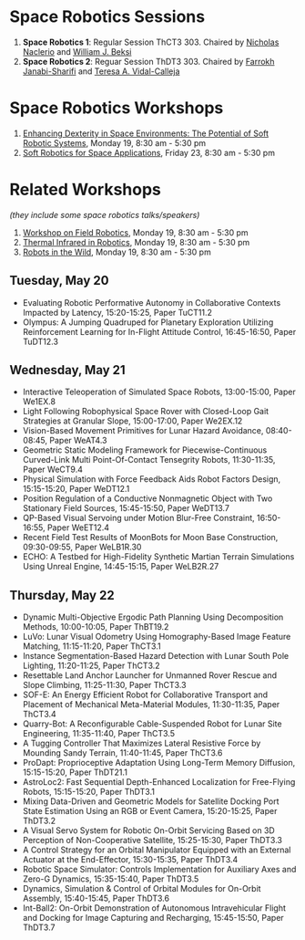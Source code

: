 # Space Robotics Sessions
1. **Space Robotics 1**: Regular Session ThCT3 303. Chaired by [Nicholas Naclerio](https://nnaclerio.com/) and [William J. Beksi](https://scholar.google.com/citations?user=lU2Z7MMAAAAJ&hl=en)
2. **Space Robotics 2**: Reguar Session ThDT3 303. Chaired by [Farrokh Janabi-Sharifi](https://scholar.google.ca/citations?user=CTbPxEUAAAAJ&hl=en) and [Teresa A. Vidal-Calleja](https://scholar.google.com/citations?user=gokuA08AAAAJ&hl=en)

# Space Robotics Workshops
1. [Enhancing Dexterity in Space Environments: The Potential of Soft Robotic Systems](https://sites.google.com/view/icra-space-manipulation), Monday 19, 8:30 am - 5:30 pm
2. [Soft Robotics for Space Applications](https://softroboticsforspace.eu/), Friday 23, 8:30 am - 5:30 pm

# Related Workshops
_(they include some space robotics talks/speakers)_
1. [Workshop on Field Robotics](https://norlab-ulaval.github.io/icra_workshop_field_robotics/), Monday 19, 8:30 am - 5:30 pm
2. [Thermal Infrared in Robotics](https://sites.google.com/view/tiro25), Monday 19, 8:30 am - 5:30 pm
3. [Robots in the Wild](https://dartmouthrobotics.github.io/icra-2025-robots-wild/), Monday 19, 8:30 am - 5:30 pm

## Tuesday, May 20
- Evaluating Robotic Performative Autonomy in Collaborative Contexts Impacted by Latency, 15:20-15:25, Paper TuCT11.2
- Olympus: A Jumping Quadruped for Planetary Exploration Utilizing Reinforcement Learning for In-Flight Attitude Control, 16:45-16:50, Paper TuDT12.3

## Wednesday, May 21
- Interactive Teleoperation of Simulated Space Robots, 13:00-15:00, Paper We1EX.8
- Light Following Robophysical Space Rover with Closed-Loop Gait Strategies at Granular Slope, 15:00-17:00, Paper We2EX.12
- Vision-Based Movement Primitives for Lunar Hazard Avoidance, 08:40-08:45, Paper WeAT4.3
- Geometric Static Modeling Framework for Piecewise-Continuous Curved-Link Multi Point-Of-Contact Tensegrity Robots, 11:30-11:35, Paper WeCT9.4
- Physical Simulation with Force Feedback Aids Robot Factors Design, 15:15-15:20, Paper WeDT12.1
- Position Regulation of a Conductive Nonmagnetic Object with Two Stationary Field Sources, 15:45-15:50, Paper WeDT13.7
- QP-Based Visual Servoing under Motion Blur-Free Constraint, 16:50-16:55, Paper WeET12.4
- Recent Field Test Results of MoonBots for Moon Base Construction, 09:30-09:55, Paper WeLB1R.30
- ECHO: A Testbed for High-Fidelity Synthetic Martian Terrain Simulations Using Unreal Engine, 14:45-15:15, Paper WeLB2R.27

## Thursday, May 22
- Dynamic Multi-Objective Ergodic Path Planning Using Decomposition Methods, 10:00-10:05, Paper ThBT19.2 
- LuVo: Lunar Visual Odometry Using Homography-Based Image Feature Matching, 11:15-11:20, Paper ThCT3.1
- Instance Segmentation-Based Hazard Detection with Lunar South Pole Lighting, 11:20-11:25, Paper ThCT3.2
- Resettable Land Anchor Launcher for Unmanned Rover Rescue and Slope Climbing, 11:25-11:30, Paper ThCT3.3
- SOF-E: An Energy Efficient Robot for Collaborative Transport and Placement of Mechanical Meta-Material Modules, 11:30-11:35, Paper ThCT3.4
- Quarry-Bot: A Reconfigurable Cable-Suspended Robot for Lunar Site Engineering, 11:35-11:40, Paper ThCT3.5
- A Tugging Controller That Maximizes Lateral Resistive Force by Mounding Sandy Terrain, 11:40-11:45, Paper ThCT3.6
- ProDapt: Proprioceptive Adaptation Using Long-Term Memory Diffusion, 15:15-15:20, Paper ThDT21.1
- AstroLoc2: Fast Sequential Depth-Enhanced Localization for Free-Flying Robots, 15:15-15:20, Paper ThDT3.1
- Mixing Data-Driven and Geometric Models for Satellite Docking Port State Estimation Using an RGB or Event Camera, 15:20-15:25, Paper ThDT3.2
- A Visual Servo System for Robotic On-Orbit Servicing Based on 3D Perception of Non-Cooperative Satellite, 15:25-15:30, Paper ThDT3.3
- A Control Strategy for an Orbital Manipulator Equipped with an External Actuator at the End-Effector, 15:30-15:35, Paper ThDT3.4
- Robotic Space Simulator: Controls Implementation for Auxiliary Axes and Zero-G Dynamics, 15:35-15:40, Paper ThDT3.5
- Dynamics, Simulation & Control of Orbital Modules for On-Orbit Assembly, 15:40-15:45, Paper ThDT3.6
- Int-Ball2: On-Orbit Demonstration of Autonomous Intravehicular Flight and Docking for Image Capturing and Recharging, 15:45-15:50, Paper ThDT3.7


